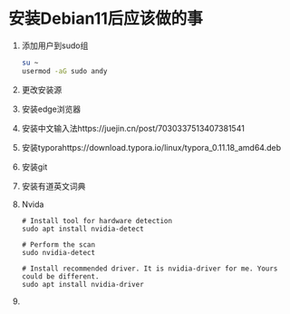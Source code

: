 # 安装Debian11后应该做的事

1. 添加用户到sudo组

   ```bash
   su ~
   usermod -aG sudo andy
   ```

2. 更改安装源

3. 安装edge浏览器

4. 安装中文输入法https://juejin.cn/post/7030337513407381541

5. 安装typorahttps://download.typora.io/linux/typora_0.11.18_amd64.deb

6. 安装git

7. 安装有道英文词典

8. Nvida

   ```shell
   # Install tool for hardware detection
   sudo apt install nvidia-detect
   
   # Perform the scan
   sudo nvidia-detect
   
   # Install recommended driver. It is nvidia-driver for me. Yours could be different.
   sudo apt install nvidia-driver
   ```

6. 